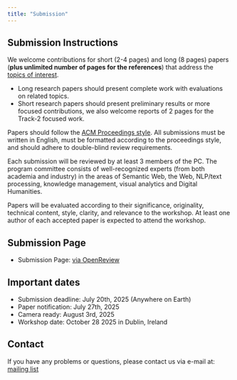 ```yaml
---
title: "Submission"
---
```


## Submission Instructions

We welcome contributions for short (2-4 pages) and long (8 pages) papers (**plus unlimited number of pages for the references**) that address the [topics of interest](https://muws-workshop.github.io/cfp/).

- Long research papers should present complete work with evaluations on related topics.
- Short research papers should present preliminary results or more focused contributions, we also welcome reports of 2 pages for the Track-2 focused work.



Papers should follow the [ACM Proceedings style](https://www.acm.org/publications/proceedings-template). All submissions must be written in English, must be formatted according to the proceedings style, and should adhere to double-blind review requirements.

Each submission will be reviewed by at least 3 members of the PC. The program committee consists of well-recognized experts (from both academia and industry) in the areas of Semantic Web, the Web, NLP/text processing, knowledge management, visual analytics and Digital Humanities.

Papers will be evaluated according to their significance, originality, technical content, style, clarity, and relevance to the workshop. At least one author of each accepted paper is expected to attend the workshop.

## Submission Page

- Submission Page: [via OpenReview](https://openreview.net/group?id=acmmm.org/ACMMM/2025/Workshop/MUWS)

## Important dates

- Submission deadline: July 20th, 2025 (Anywhere on Earth)
- Paper notification: July 27th, 2025
- Camera ready: August 3rd, 2025
- Workshop date: October 28 2025 in Dublin, Ireland

## Contact

If you have any problems or questions, please contact us via e-mail at: [mailing list](mailto:muws-workshop@listserv.dfn.de)

